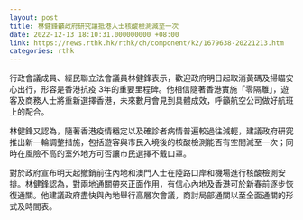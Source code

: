 ```yaml
---
layout: post
title: 林健鋒籲政府研究讓抵港人士核酸檢測減至一次
date: 2022-12-13 18:10:31.000000000 +08:00
link: https://news.rthk.hk/rthk/ch/component/k2/1679638-20221213.htm
categories: rthk
---
```


行政會議成員、經民聯立法會議員林健鋒表示，歡迎政府明日起取消黃碼及掃瞄安心出行，形容是香港抗疫 3年的重要里程碑。他相信隨著香港實施「零隔離」，遊客及商務人士將重新選擇香港，未來數月會見到具體成效，呼籲航空公司做好航班上的配合。

林健鋒又認為，隨著香港疫情穩定以及確診者病情普遍較過往減輕，建議政府研究推出新一輪調整措施，包括遊客與市民入境後的核酸檢測能否有空間減至一次；同時在風險不高的室外地方可否讓市民選擇不戴口罩。

對於政府宣布明天起撤銷前往內地和澳門人士在陸路口岸和機場進行核酸檢測安排。林健鋒認為，對兩地通關帶來正面作用，有信心內地及香港可於新春前逐步恢復通關。他建議政府盡快與內地舉行高層次會議，商討局部通關以至全面通關的形式及時間表。
